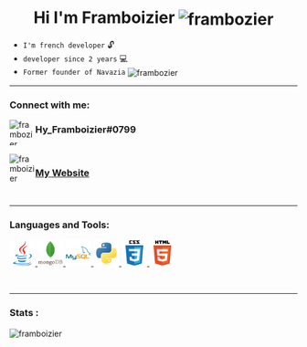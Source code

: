 <h1 align="center"> Hi I'm Framboizier <a id="Hy_Framboizier#0799" target="BLANK" ><img align="center" src="https://cdn.discordapp.com/attachments/709864195360817272/1025700595165843466/zenutsu_round.png" alt="frambozier" height="55" width="55" /></a> </h1> 

- ``` I'm french developer ``` 🔓
- ``` developer since 2 years ``` 💻
- ``` Former founder of Navazia ``` <a id="Navazia" target="BLANK" ><img align="center" src="https://cdn.discordapp.com/attachments/709864195360817272/1025701977969139753/server-icon2_.png" alt="frambozier" height="22" width="22" /></a>
<hr>
<h3 align="left">Connect with me:</h3>
<a id="Hy_Framboizier#0799" target="blank_" ><img align="left" src="https://cdn.discordapp.com/attachments/709864195360817272/1025689134783799306/discord_logo.png" alt="frambozier" height="45" width="45" /></a>
<h3 align="left">Hy_Framboizier#0799</h3>
<br/>
<a href="https://framboizier.github.io/website/home.html" target="BLANK"><img align="left" src="https://upload.wikimedia.org/wikipedia/commons/thumb/a/a7/Mano_cursor.svg/1200px-Mano_cursor.svg.png" alt="framboizier" height="50" width="45" /><h3 align="left">My Website</h3></a>

</p>
<br/>
<hr>

<h3 align="left">Languages and Tools:</h3>
<p align="left"> <a href="https://www.java.com" target="_blank" rel="noreferrer"> <img src="https://raw.githubusercontent.com/devicons/devicon/master/icons/java/java-original.svg" alt="java" width="45" height="45"/> </a> <a href="https://www.mongodb.com/" target="_blank" rel="noreferrer"> <img src="https://raw.githubusercontent.com/devicons/devicon/master/icons/mongodb/mongodb-original-wordmark.svg" alt="mongodb" width="45" height="45"/> </a> <a href="https://www.mysql.com/" target="_blank" rel="noreferrer"> <img src="https://raw.githubusercontent.com/devicons/devicon/master/icons/mysql/mysql-original-wordmark.svg" alt="mysql" width="45" height="45"/> </a> <a href="https://www.python.org" target="_blank" rel="noreferrer"> <img src="https://raw.githubusercontent.com/devicons/devicon/master/icons/python/python-original.svg" alt="python" width="45" height="45"/> </a><a href="https://www.w3schools.com/css/" target="_blank" rel="noreferrer"> <img src="https://raw.githubusercontent.com/devicons/devicon/master/icons/css3/css3-original-wordmark.svg" alt="css3" width="45" height="45"/> </a> <a href="https://www.w3.org/html/" target="_blank" rel="noreferrer"> <img src="https://raw.githubusercontent.com/devicons/devicon/master/icons/html5/html5-original-wordmark.svg" alt="html5" width="45" height="45"/> </a> </p>

<br/>
<hr>

<p><h3 align="left">Stats :</h3></p>

<p><a id="Stats" target="BLANK" ><img align="center" src="https://github-readme-stats.vercel.app/api/top-langs?username=framboizier&show_icons=true&locale=en&layout=compact&theme=tokyonight" alt="framboizier"  /></a></p>




